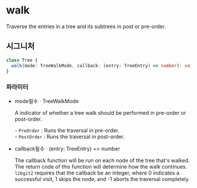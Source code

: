 # walk

Traverse the entries in a tree and its subtrees in post or pre-order.

## 시그니처

```ts
class Tree {
  walk(mode: TreeWalkMode, callback: (entry: TreeEntry) => number): void;
}
```

### 파라미터

<ul class="param-ul">
  <li class="param-li param-li-root">
    <span class="param-name">mode</span><span class="param-required">필수</span>&nbsp;·&nbsp;<span class="param-type">TreeWalkMode</span>
    <br>
    <p class="param-description">A indicator of whether a tree walk should be performed in pre-order or post-order.</p>
    <p class="param-description">- <code>PreOrder</code> : Runs the traversal in pre-order.<br>- <code>PostOrder</code> : Runs the traversal in post-order.</p>
  </li>
  <li class="param-li param-li-root">
    <span class="param-name">callback</span><span class="param-required">필수</span>&nbsp;·&nbsp;<span class="param-type">(entry: TreeEntry) =&gt; number</span>
    <br>
    <p class="param-description">The callback function will be run on each node of the tree that&#39;s walked. The return code of this function will determine how the walk continues. <code>libgit2</code> requires that the callback be an integer, where 0 indicates a successful visit, 1 skips the node, and -1 aborts the traversal completely.</p>
  </li>
</ul>